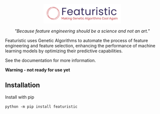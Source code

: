 <p align="center">
<img width=50% src="https://github.com/martineastwood/featuristic/blob/main/docs/_static/logo.png" alt="Featuristic" />
</p>

<p align="center">
<i>"Because feature engineering should be a science and not an art."</i>
</p>

Featuristic uses Genetic Algorithms to automate the process of feature engineering and feature selection, enhancing the performance of machine learning models by optimizing their predictive capabilities.

See the documentation for more information.

**Warning - not ready for use yet**

## Installation
Install with pip

```
python -m pip install featuristic
```
